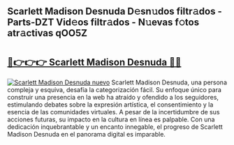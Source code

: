## Scarlett Madison Desnuda D𝚎sn𝚞dos filtr𝚊dos - Parts-DZT Vid𝚎os filtr𝚊dos - N𝚞evas f𝚘tos atr𝚊ctivas qOO5Z

# <h2><a href="http://mb5i51.tromn.icu/?c=Scarlett+Madison+Desnuda">🔗👉👉👉 Scarlett Madison Desnuda 🔗🔗</a></h2>

[![Scarlett Madison Desnuda nuevo](https://i.imgur.com/pEAQMta.gif)](http://mb5i51.tromn.icu/?c=Scarlett+Madison+Desnuda)
Scarlett Madison Desnuda, una persona compleja y esquiva, desafía la categorización fácil. Su enfoque único para construir una presencia en la web ha atraído y ofendido a los seguidores, estimulando debates sobre la expresión artística, el consentimiento y la esencia de las comunidades virtuales. A pesar de la incertidumbre de sus acciones futuras, su impacto en la cultura en línea es palpable. Con una dedicación inquebrantable y un encanto innegable, el progreso de Scarlett Madison Desnuda en el panorama digital es imparable.
